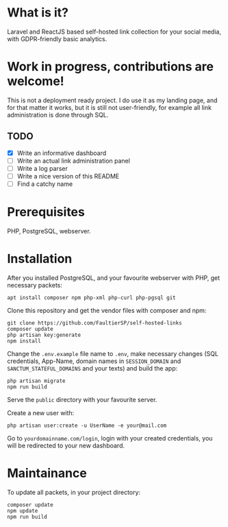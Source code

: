 # What is it?
Laravel and ReactJS based self-hosted link collection for your social media, with GDPR-friendly basic analytics.

# Work in progress, contributions are welcome!
This is not a deployment ready project. I do use it as my landing page, and for that matter it works, but it is still not user-friendly, for example all link administration is done through SQL.

## TODO
- [x] Write an informative dashboard 
- [ ] Write an actual link administration panel
- [ ] Write a log parser
- [ ] Write a nice version of this README
- [ ] Find a catchy name

# Prerequisites
PHP, PostgreSQL, webserver.

# Installation
After you installed PostgreSQL, and your favourite webserver with PHP, get necessary packets:
~~~
apt install composer npm php-xml php-curl php-pgsql git
~~~

Clone this repository and get the vendor files with composer and npm:
~~~
git clone https://github.com/FaultierSP/self-hosted-links
composer update
php artisan key:generate
npm install
~~~

Change the `.env.example` file name to `.env`, make necessary changes (SQL credentials, App-Name, domain names in `SESSION_DOMAIN` and `SANCTUM_STATEFUL_DOMAINS` and your texts) and build the app:
~~~
php artisan migrate
npm run build
~~~

Serve the `public` directory with your favourite server.

Create a new user with:
~~~
php artisan user:create -u UserName -e your@mail.com
~~~

Go to `yourdomainname.com/login`, login with your created credentials, you will be redirected to your new dashboard.

# Maintainance
To update all packets, in your project directory:
~~~
composer update
npm update
npm run build
~~~